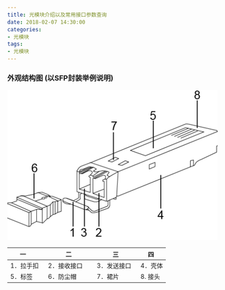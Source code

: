 ```yaml
---
title: 光模块介绍以及常用接口参数查询
date: 2018-02-07 14:30:00
categories:
- 光模块
tags:
- 光模块
---
```


### 外观结构图 (以SFP封装举例说明)  
![光模块结构图](/images/2018020701.png)  

|    一    |   二   |   三    |   四   |
| ------  | ------ | ------  | ------ |
|1．拉手扣   |2．接收接口      |3．发送接口    |4．壳体 |
|5．标签     |6．防尘帽        |7．裙片       |8. 接头 |
